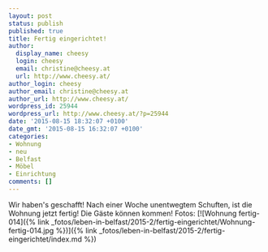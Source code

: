 ```yaml
---
layout: post
status: publish
published: true
title: Fertig eingerichtet!
author:
  display_name: cheesy
  login: cheesy
  email: christine@cheesy.at
  url: http://www.cheesy.at/
author_login: cheesy
author_email: christine@cheesy.at
author_url: http://www.cheesy.at/
wordpress_id: 25944
wordpress_url: http://www.cheesy.at/?p=25944
date: '2015-08-15 18:32:07 +0100'
date_gmt: '2015-08-15 16:32:07 +0100'
categories:
- Wohnung
- neu
- Belfast
- Möbel
- Einrichtung
comments: []
---
```

Wir haben's geschafft! Nach einer Woche unentwegtem Schuften, ist die Wohnung jetzt fertig! Die Gäste können kommen!
Fotos:
[![Wohnung fertig-014]({% link _fotos/leben-in-belfast/2015-2/fertig-eingerichtet/Wohnung-fertig-014.jpg %})]({% link _fotos/leben-in-belfast/2015-2/fertig-eingerichtet/index.md %})
